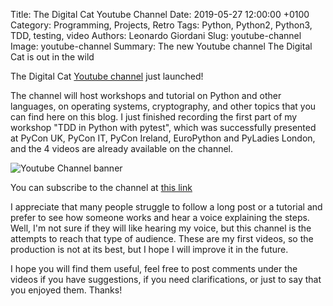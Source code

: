 Title: The Digital Cat Youtube Channel
Date: 2019-05-27 12:00:00 +0100
Category: Programming, Projects, Retro
Tags: Python, Python2, Python3, TDD, testing, video
Authors: Leonardo Giordani
Slug: youtube-channel
Image: youtube-channel
Summary: The new Youtube channel The Digital Cat is out in the wild

The Digital Cat [Youtube channel](https://www.youtube.com/channel/UCJ70w0WzWjWerpk3utRcAKA) just launched!

The channel will host workshops and tutorial on Python and other languages, on operating systems, cryptography, and other topics that you can find here on this blog. I just finished recording the first part of my workshop "TDD in Python with pytest", which was successfully presented at PyCon UK, PyCon IT, PyCon Ireland, EuroPython and PyLadies London, and the 4 videos are already available on the channel.

<div class="big-image">
<img src="/images/global/banner_large.jpg" alt="Youtube Channel banner" />
</div>

You can subscribe to the channel at [this link](https://www.youtube.com/channel/UCJ70w0WzWjWerpk3utRcAKA)

I appreciate that many people struggle to follow a long post or a tutorial and prefer to see how someone works and hear a voice explaining the steps. Well, I'm not sure if they will like hearing my voice, but this channel is the attempts to reach that type of audience. These are my first videos, so the production is not at its best, but I hope I will improve it in the future.

I hope you will find them useful, feel free to post comments under the videos if you have suggestions, if you need clarifications, or just to say that you enjoyed them. Thanks!